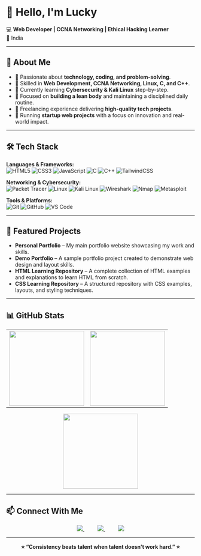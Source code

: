 # 👋 Hello, I'm Lucky  

💻 **Web Developer | CCNA Networking | Ethical Hacking Learner**  
📍 India  

---

## 🚀 About Me  
- 🔹 Passionate about **technology, coding, and problem-solving**.  
- 🔹 Skilled in **Web Development, CCNA Networking, Linux, C, and C++**.  
- 🔹 Currently learning **Cybersecurity & Kali Linux** step-by-step.  
- 🔹 Focused on **building a lean body** and maintaining a disciplined daily routine.  
- 🔹 Freelancing experience delivering **high-quality tech projects**.  
- 🔹 Running **startup web projects** with a focus on innovation and real-world impact.  


---

## 🛠 Tech Stack  

**Languages & Frameworks:**  
![HTML5](https://img.shields.io/badge/html-5.svg) ![CSS3](css-3.svg) ![JavaScript](https://img.shields.io/badge/JavaScript-F7DF1E?style=for-the-badge&logo=javascript&logoColor=black) ![C](https://img.shields.io/badge/C-00599C?style=for-the-badge&logo=c&logoColor=white) ![C++](https://img.shields.io/badge/C++-00599C?style=for-the-badge&logo=cplusplus&logoColor=white) ![TailwindCSS](https://img.shields.io/badge/Tailwind_CSS-38B2AC?style=for-the-badge&logo=tailwind-css&logoColor=white)  

**Networking & Cybersecurity:**  
![Packet Tracer](https://img.shields.io/badge/Packet_Tracer-1BA0D7?style=for-the-badge&logo=cisco&logoColor=white) ![Linux](https://img.shields.io/badge/Linux-FCC624?style=for-the-badge&logo=linux&logoColor=black) ![Kali Linux](https://img.shields.io/badge/Kali_Linux-557C94?style=for-the-badge&logo=kalilinux&logoColor=white) ![Wireshark](https://img.shields.io/badge/Wireshark-1679A7?style=for-the-badge&logo=wireshark&logoColor=white) ![Nmap](https://img.shields.io/badge/Nmap-004B87?style=for-the-badge&logo=nmap&logoColor=white) ![Metasploit](https://img.shields.io/badge/Metasploit-2F94C9?style=for-the-badge&logo=metasploit&logoColor=white)  

**Tools & Platforms:**  
![Git](https://img.shields.io/badge/GIT-E44C30?style=for-the-badge&logo=git&logoColor=white) ![GitHub](https://img.shields.io/badge/GitHub-100000?style=for-the-badge&logo=github&logoColor=white) ![VS Code](https://img.shields.io/badge/VS_Code-0078D4?style=for-the-badge&logo=visual-studio-code&logoColor=white)  





---


## 📌 Featured Projects  
- **Personal Portfolio** – My main portfolio website showcasing my work and skills.  
- **Demo Portfolio** – A sample portfolio project created to demonstrate web design and layout skills.  
- **HTML Learning Repository** – A complete collection of HTML examples and explanations to learn HTML from scratch.  
- **CSS Learning Repository** – A structured repository with CSS examples, layouts, and styling techniques.  


---

## 📊 GitHub Stats

<table>
  <tr>
    <td>
      <img src="https://github-readme-stats.vercel.app/api?username=luckyyofficial&show_icons=true&theme=radical" height="200"/>
    </td>
    <td>
      <img src="https://github-readme-stats.vercel.app/api/top-langs/?username=luckyyofficial&layout=compact&theme=radical" height="200"/>
    </td>
  </tr>
</table>

<p align="center">
  <img src="https://github-readme-streak-stats.herokuapp.com/?user=YOUR_USERNAME&theme=radical" height="200"/>
</p>

---

## 📫 Connect With Me  

<p align="center">
  <a href="https://your-portfolio-link.com">
    <img src="https://img.shields.io/badge/Portfolio-6A5ACD?style=for-the-badge&logo=google-chrome&logoColor=white">
  </a>
  &nbsp;&nbsp;&nbsp;&nbsp;&nbsp;&nbsp;&nbsp;&nbsp;
  <a href="mailto:your-email@example.com">
    <img src="https://img.shields.io/badge/Email-D14836?style=for-the-badge&logo=gmail&logoColor=white">
  </a>
  &nbsp;&nbsp;&nbsp;&nbsp;&nbsp;&nbsp;&nbsp;&nbsp;
  <a href="https://github.com/YourUsername">
    <img src="https://img.shields.io/badge/GitHub-000000?style=for-the-badge&logo=github&logoColor=white">
  </a>
</p>






---

<p align="center"><b>⭐ “Consistency beats talent when talent doesn’t work hard.” ⭐</b></p>

